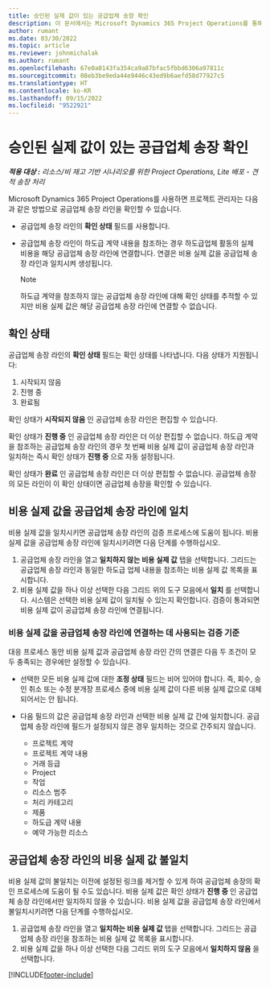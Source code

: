 ```yaml
---
title: 승인된 실제 값이 있는 공급업체 송장 확인
description: 이 문서에서는 Microsoft Dynamics 365 Project Operations를 통해 프로젝트 관리자가 계약자가 작업을 수행하고 기록된 시간과 프로젝트 팀 구성원이 사용한 비용 및 자재로 승인된 실제 금액으로 공급업체 송장을 확인할 수 있는 방법에 대해 설명합니다.
author: rumant
ms.date: 03/30/2022
ms.topic: article
ms.reviewer: johnmichalak
ms.author: rumant
ms.openlocfilehash: 67e0a0143fa354ca9a87bfac5fbbd6306a97811c
ms.sourcegitcommit: 08eb3be9eda44e9446c43ed9b6aefd58d77927c5
ms.translationtype: HT
ms.contentlocale: ko-KR
ms.lasthandoff: 09/15/2022
ms.locfileid: "9522921"
---
```

# <a name="verification-of-vendor-invoices-with-approved-actuals"></a>승인된 실제 값이 있는 공급업체 송장 확인

_**적용 대상 :** 리소스/비 재고 기반 시나리오를 위한 Project Operations, Lite 배포 - 견적 송장 처리_

Microsoft Dynamics 365 Project Operations를 사용하면 프로젝트 관리자는 다음과 같은 방법으로 공급업체 송장 라인을 확인할 수 있습니다.

- 공급업체 송장 라인의 **확인 상태** 필드를 사용합니다.
- 공급업체 송장 라인이 하도급 계약 내용을 참조하는 경우 하도급업체 활동의 실제 비용을 해당 공급업체 송장 라인에 연결합니다. 연결은 비용 실제 값을 공급업체 송장 라인과 일치시켜 생성됩니다.

    > [!NOTE]
    > 하도급 계약을 참조하지 않는 공급업체 송장 라인에 대해 확인 상태를 추적할 수 있지만 비용 실제 값은 해당 공급업체 송장 라인에 연결할 수 없습니다.

## <a name="verification-status"></a>확인 상태

공급업체 송장 라인의 **확인 상태** 필드는 확인 상태를 나타냅니다. 다음 상태가 지원됩니다:

1. 시작되지 않음
2. 진행 중
3. 완료됨

확인 상태가 **시작되지 않음** 인 공급업체 송장 라인은 편집할 수 있습니다.

확인 상태가 **진행 중** 인 공급업체 송장 라인은 더 이상 편집할 수 없습니다. 하도급 계약을 참조하는 공급업체 송장 라인의 경우 첫 번째 비용 실제 값이 공급업체 송장 라인과 일치하는 즉시 확인 상태가 **진행 중** 으로 자동 설정됩니다.

확인 상태가 **완료** 인 공급업체 송장 라인은 더 이상 편집할 수 없습니다. 공급업체 송장의 모든 라인이 이 확인 상태이면 공급업체 송장을 확인할 수 있습니다.

## <a name="match-cost-actuals-to-vendor-invoice-lines"></a>비용 실제 값을 공급업체 송장 라인에 일치

비용 실제 값을 일치시키면 공급업체 송장 라인의 검증 프로세스에 도움이 됩니다. 비용 실제 값을 공급업체 송장 라인에 일치시키려면 다음 단계를 수행하십시오.

1. 공급업체 송장 라인을 열고 **일치하지 않는 비용 실제 값** 탭을 선택합니다. 그리드는 공급업체 송장 라인과 동일한 하도급 업체 내용을 참조하는 비용 실제 값 목록을 표시합니다.
2. 비용 실제 값을 하나 이상 선택한 다음 그리드 위의 도구 모음에서 **일치** 를 선택합니다. 시스템은 선택한 비용 실제 값이 일치될 수 있는지 확인합니다. 검증이 통과되면 비용 실제 값이 공급업체 송장 라인에 연결됩니다.

### <a name="validation-criteria-that-are-used-to-link-cost-actuals-to-vendor-invoice-lines"></a>비용 실제 값을 공급업체 송장 라인에 연결하는 데 사용되는 검증 기준

대응 프로세스 동안 비용 실제 값과 공급업체 송장 라인 간의 연결은 다음 두 조건이 모두 충족되는 경우에만 설정할 수 있습니다.

- 선택한 모든 비용 실제 값에 대한 **조정 상태** 필드는 비어 있어야 합니다. 즉, 회수, 승인 취소 또는 수정 분개장 프로세스 중에 비용 실제 값이 다른 비용 실제 값으로 대체되어서는 안 됩니다.
- 다음 필드의 값은 공급업체 송장 라인과 선택한 비용 실제 값 간에 일치합니다. 공급업체 송장 라인에 필드가 설정되지 않은 경우 일치하는 것으로 간주되지 않습니다.

    - 프로젝트 계약
    - 프로젝트 계약 내용
    - 거래 등급
    - Project
    - 작업
    - 리소스 범주
    - 처리 카테고리
    - 제품
    - 하도급 계약 내용
    - 예약 가능한 리소스

## <a name="unmatch-cost-actuals-from-a-vendor-invoice-line"></a>공급업체 송장 라인의 비용 실제 값 불일치

비용 실제 값의 불일치는 이전에 설정된 링크를 제거할 수 있게 하여 공급업체 송장의 확인 프로세스에 도움이 될 수도 있습니다. 비용 실제 값은 확인 상태가 **진행 중** 인 공급업체 송장 라인에서만 일치하지 않을 수 있습니다. 비용 실제 값을 공급업체 송장 라인에서 불일치시키려면 다음 단계를 수행하십시오.

1. 공급업체 송장 라인을 열고 **일치하는 비용 실제 값** 탭을 선택합니다. 그리드는 공급업체 송장 라인을 참조하는 비용 실제 값 목록을 표시합니다.
2. 비용 실제 값을 하나 이상 선택한 다음 그리드 위의 도구 모음에서 **일치하지 않음** 을 선택합니다.

[!INCLUDE[footer-include](../../includes/footer-banner.md)]

